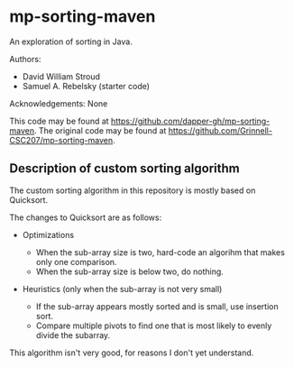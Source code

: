 # mp-sorting-maven

An exploration of sorting in Java.

Authors:

* David William Stroud
* Samuel A. Rebelsky (starter code)

Acknowledgements: None

This code may be found at <https://github.com/dapper-gh/mp-sorting-maven>. The original code may be found at <https://github.com/Grinnell-CSC207/mp-sorting-maven>.

Description of custom sorting algorithm
---------------------------------------

The custom sorting algorithm in this repository is mostly based on Quicksort.

The changes to Quicksort are as follows:

* Optimizations
  * When the sub-array size is two, hard-code an algorihm that makes only one comparison.
  * When the sub-array size is below two, do nothing.

* Heuristics (only when the sub-array is not very small)
  * If the sub-array appears mostly sorted and is small, use insertion sort.
  * Compare multiple pivots to find one that is most likely to evenly divide the subarray.

This algorithm isn't very good, for reasons I don't yet understand.